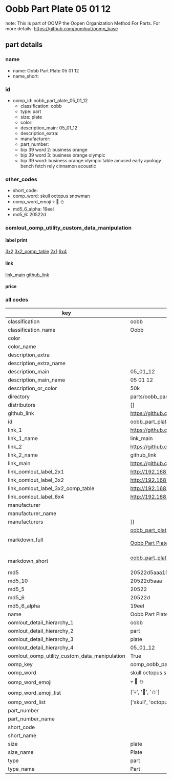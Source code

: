 # Oobb Part Plate 05 01 12  

note: This is part of OOMP the Oopen Organization Method For Parts. For more details: https://github.com/oomlout/oomp_base

##  part details





### name
* name: Oobb Part Plate 05 01 12
* name_short: 
### id
* oomp_id: oobb_part_plate_05_01_12
  * classification: oobb
  * type: part
  * size: plate
  * color: 
  * description_main: 05_01_12
  * description_extra: 
  * manufacturer: 
  * part_number: 
  * bip 39 word 2: business orange
  * bip 39 word 3: business orange olympic
  * bip 39 word: business orange olympic table amused early apology bench fetch rely cinnamon acoustic

### other_codes
* short_code: 
* oomp_word: skull octopus snowman
* oomp_word_emoji :skull: :octopus: :snowman:
* md5_6_alpha: 19eel
* md5_6: 20522d






### oomlout_oomp_utility_custom_data_manipulation
#### label print
[3x2](http://192.168.1.245:1112/?label=oomp%2019eel)
[3x2_oomp_table](http://192.168.1.107:1112/?label=oomp%2019eel)
[2x1](http://192.168.1.242:1112/?label=oomp%2019eel)
[6x4](http://192.168.1.55:1112/?label=oomp%2019eel)    

#### link

[link_main](https://github.com/oomlout/oomlout_oomp_current_version_messy/tree/main/parts/oobb_part_plate_05_01_12) [github_link](https://github.com/oomlout/oomlout_oomp_part_src/tree/main/parts/oobb_part_plate_05_01_12)                             

#### price







### all codes 
| key | value |  
| --- | --- |  
| classification | oobb |  
| classification_name | Oobb |  
| color |  |  
| color_name |  |  
| description_extra |  |  
| description_extra_name |  |  
| description_main | 05_01_12 |  
| description_main_name | 05 01 12 |  
| description_or_color | 50k |  
| directory | parts/oobb_part_plate_05_01_12 |  
| distributors | [] |  
| github_link | https://github.com/oomlout/oomlout_oomp_part_src/tree/main/parts/oobb_part_plate_05_01_12 |  
| id | oobb_part_plate_05_01_12 |  
| link_1 | https://github.com/oomlout/oomlout_oomp_current_version_messy/tree/main/parts/oobb_part_plate_05_01_12 |  
| link_1_name | link_main |  
| link_2 | https://github.com/oomlout/oomlout_oomp_part_src/tree/main/parts/oobb_part_plate_05_01_12 |  
| link_2_name | github_link |  
| link_main | https://github.com/oomlout/oomlout_oomp_current_version_messy/tree/main/parts/oobb_part_plate_05_01_12 |  
| link_oomlout_label_2x1 | http://192.168.1.242:1112/?label=oomp%2019eel |  
| link_oomlout_label_3x2 | http://192.168.1.245:1112/?label=oomp%2019eel |  
| link_oomlout_label_3x2_oomp_table | http://192.168.1.107:1112/?label=oomp%2019eel |  
| link_oomlout_label_6x4 | http://192.168.1.55:1112/?label=oomp%2019eel |  
| manufacturer |  |  
| manufacturer_name |  |  
| manufacturers | [] |  
| markdown_full | [oobb_part_plate_05_01_12](https://github.com/oomlout/oomlout_oomp_current_version_messy/tree/main/parts/oobb_part_plate_05_01_12)<br>[](https://github.com/oomlout/oomlout_oomp_current_version_messy/tree/main/parts/oobb_part_plate_05_01_12)<br>[Oobb Part Plate 05 01 12](https://github.com/oomlout/oomlout_oomp_current_version_messy/tree/main/parts/oobb_part_plate_05_01_12)<br><br> |  
| markdown_short | [oobb_part_plate_05_01_12](https://github.com/oomlout/oomlout_oomp_current_version_messy/tree/main/parts/oobb_part_plate_05_01_12)<br><br> |  
| md5 | 20522d5aaa15014d14841dcf34a6f0f8 |  
| md5_10 | 20522d5aaa |  
| md5_5 | 20522 |  
| md5_6 | 20522d |  
| md5_6_alpha | 19eel |  
| name | Oobb Part Plate 05 01 12 |  
| oomlout_detail_hierarchy_1 | oobb |  
| oomlout_detail_hierarchy_2 | part |  
| oomlout_detail_hierarchy_3 | plate |  
| oomlout_detail_hierarchy_4 | 05_01_12 |  
| oomlout_oomp_utility_custom_data_manipulation | True |  
| oomp_key | oomp_oobb_part_plate_05_01_12 |  
| oomp_word | skull octopus snowman |  
| oomp_word_emoji | :skull: :octopus: :snowman: |  
| oomp_word_emoji_list | [':skull:', ':octopus:', ':snowman:'] |  
| oomp_word_list | ['skull', 'octopus', 'snowman'] |  
| part_number |  |  
| part_number_name |  |  
| short_code |  |  
| short_name |  |  
| size | plate |  
| size_name | Plate |  
| type | part |  
| type_name | Part |  
